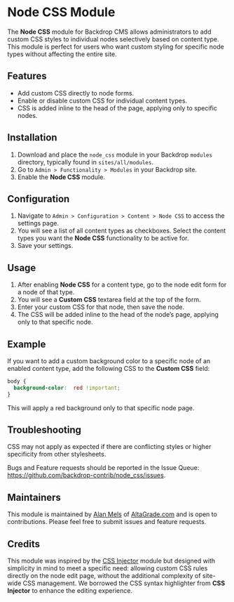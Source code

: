 # Node CSS Module

The **Node CSS** module for Backdrop CMS allows administrators to add custom CSS styles to individual nodes selectively based on content type. This module is perfect for users who want custom styling for specific node types without affecting the entire site.

## Features

- Add custom CSS directly to node forms.
- Enable or disable custom CSS for individual content types.
- CSS is added inline to the head of the page, applying only to specific nodes.

## Installation

1. Download and place the `node_css` module in your Backdrop `modules` directory, typically found in `sites/all/modules`.
2. Go to `Admin > Functionality > Modules` in your Backdrop site.
3. Enable the **Node CSS** module.

## Configuration

1. Navigate to `Admin > Configuration > Content > Node CSS` to access the settings page.
2. You will see a list of all content types as checkboxes. Select the content types you want the **Node CSS** functionality to be active for.
3. Save your settings.

## Usage

1. After enabling **Node CSS** for a content type, go to the node edit form for a node of that type.
2. You will see a **Custom CSS** textarea field at the top of the form.
3. Enter your custom CSS for that node, then save the node.
4. The CSS will be added inline to the head of the node’s page, applying only to that specific node.

## Example

If you want to add a custom background color to a specific node of an enabled content type, add the following CSS to the **Custom CSS** field:

```css
body {
  background-color:  red !important;
}
```
This will apply a red background only to that specific node page.

## Troubleshooting

CSS may not apply as expected if there are conflicting styles or higher specificity from other stylesheets.

Bugs and Feature requests should be reported in the Issue Queue:
https://github.com/backdrop-contrib/node_css/issues.

## Maintainers

This module is maintained by [Alan Mels](https://github.com/alanmels) of [AltaGrade.com](https://www.altagrade.com) and is open to contributions. Please feel free to submit issues and feature requests.

## Credits

This module was inspired by the [CSS Injector](https://github.com/backdrop-contrib/css_injector) module but designed with simplicity in mind to meet a specific need: allowing custom CSS rules directly on the node edit page, without the additional complexity of site-wide CSS management. We borrowed the CSS syntax highlighter from **CSS Injector** to enhance the editing experience.

